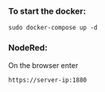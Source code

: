 ### To start the docker:
```
sudo docker-compose up -d
```

### NodeRed:
On the browser enter 
```
https://server-ip:1880
```

